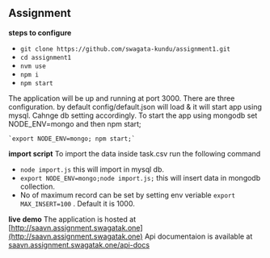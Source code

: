 ## Assignment

**steps to configure**

 - `git clone https://github.com/swagata-kundu/assignment1.git`
 - `cd assignment1`
 - `nvm use`
 - `npm i`
 - `npm start` 

The application will be up and running at port 3000. There are three configuration. by default config/default.json will load & it will start app using mysql. Cahnge db setting accordingly. To start the app using mongodb set NODE_ENV=mongo and then npm start;

    `export NODE_ENV=mongo; npm start;`

**import script**
To import the data inside task.csv run the following command

 - `node import.js` this will import in mysql db.
 - `export NODE_ENV=mongo;node import.js;` this will insert data in mongodb collection.
 - No of maximum record can be set by setting env veriable `export MAX_INSERT=100` . Default it is 1000.

**live demo**
The application is hosted at [http://saavn.assignment.swagatak.one](http://saavn.assignment.swagatak.one)
Api documentaion is available at [saavn.assignment.swagatak.one/api-docs](saavn.assignment.swagatak.one/api-docs)